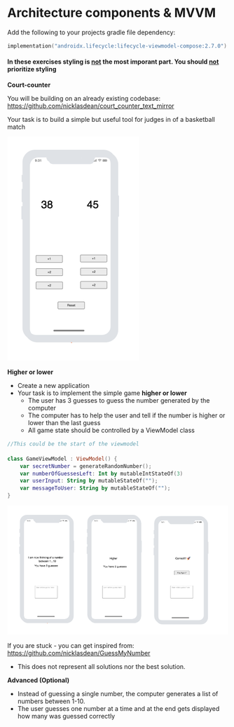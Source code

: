# Architecture components & MVVM

Add the following to your projects gradle file dependency: 

```kotlin
implementation("androidx.lifecycle:lifecycle-viewmodel-compose:2.7.0")
```



#### In these exercises styling is <u>not</u> the most imporant part. You should <u>not</u> prioritize styling 



**Court-counter**

You will be building on an already existing codebase: https://github.com/nicklasdean/court_counter_text_mirror

Your task is to build a simple but useful tool for judges in of a basketball match

<img src="assets/image-20240311123349284.png" alt="image-20240311123349284" style="zoom:50%;" />

**Higher or lower**

- Create a new application
- Your task is to implement the simple game **higher or lower**
  - The user has 3 guesses to guess the number generated by the computer
  - The computer has to help the user and tell if the number is higher or lower than the last guess
  - All game state should be controlled by a ViewModel class



```kotlin
//This could be the start of the viewmodel

class GameViewModel : ViewModel() {
    var secretNumber = generateRandomNumber();
    var numberOfGuessesLeft: Int by mutableIntStateOf(3)
    var userInput: String by mutableStateOf("");
    var messageToUser: String by mutableStateOf("");
}
```

![image-20240311122450605](assets/image-20240311122450605.png)

If you are stuck - you can get inspired from: https://github.com/nicklasdean/GuessMyNumber

- This does not represent all solutions nor the best solution.



**Advanced (Optional)**

- Instead of guessing a single number, the computer generates a list of numbers between 1-10.
- The user guesses one number at a time and at the end gets displayed how many was guessed correctly
